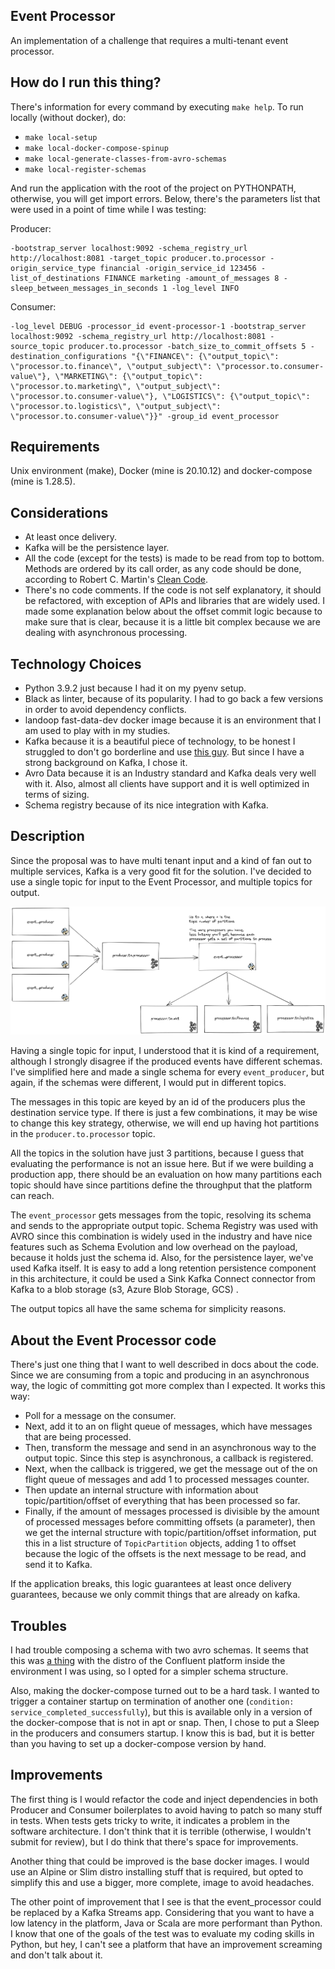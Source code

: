 ## Event Processor

An implementation of a challenge that requires a multi-tenant event processor.

## How do I run this thing?
There's information for every command by executing `make help`.
To run locally (without docker), do:

- `make local-setup`
- `make local-docker-compose-spinup`
- `make local-generate-classes-from-avro-schemas`
- `make local-register-schemas`

And run the application with the root of the project on PYTHONPATH, otherwise, you will get import errors.
Below, there's the parameters list that were used in a point of time while I was testing:

Producer:
```
-bootstrap_server localhost:9092 -schema_registry_url http://localhost:8081 -target_topic producer.to.processor -origin_service_type financial -origin_service_id 123456 -list_of_destinations FINANCE marketing -amount_of_messages 8 -sleep_between_messages_in_seconds 1 -log_level INFO
```

Consumer:
```
-log_level DEBUG -processor_id event-processor-1 -bootstrap_server localhost:9092 -schema_registry_url http://localhost:8081 -source_topic producer.to.processor -batch_size_to_commit_offsets 5 -destination_configurations "{\"FINANCE\": {\"output_topic\": \"processor.to.finance\", \"output_subject\": \"processor.to.consumer-value\"}, \"MARKETING\": {\"output_topic\": \"processor.to.marketing\", \"output_subject\": \"processor.to.consumer-value\"}, \"LOGISTICS\": {\"output_topic\": \"processor.to.logistics\", \"output_subject\": \"processor.to.consumer-value\"}}" -group_id event_processor
```

## Requirements
Unix environment (make), Docker (mine is 20.10.12) and docker-compose (mine is 1.28.5).

## Considerations

- At least once delivery.
- Kafka will be the persistence layer.
- All the code (except for the tests) is made to be read from top to bottom. Methods are ordered by its call order, as
  any code should be done, according to Robert C. Martin's
  [Clean Code](https://www.amazon.com.br/Clean-Code-Handbook-Software-Craftsmanship/dp/0132350882/ref=asc_df_0132350882/?tag=googleshopp00-20&linkCode=df0&hvadid=379787788238&hvpos=&hvnetw=g&hvrand=11862824861617951348&hvpone=&hvptwo=&hvqmt=&hvdev=c&hvdvcmdl=&hvlocint=&hvlocphy=9102225&hvtargid=pla-435472505264&psc=1).
- There's no code comments. If the code is not self explanatory, it should be refactored, with exception of APIs and 
libraries that are widely used. I made some explanation below about the offset commit logic because to make sure that
is clear, because it is a little bit complex because we are dealing with asynchronous processing.

## Technology Choices

- Python 3.9.2 just because I had it on my pyenv setup.
- Black as linter, because of its popularity. I had to go back a few versions in order to avoid dependency conflicts.
- landoop fast-data-dev docker image because it is an environment that I am used to play with in my studies.
- Kafka because it is a beautiful piece of technology, to be honest I struggled to don't go borderline and use
  [this guy](https://redpanda.com/). But since I have a strong background on Kafka, I chose it.
- Avro Data because it is an Industry standard and Kafka deals very well with it. Also, almost all clients have support
  and it is well optimized in terms of sizing.
- Schema registry because of its nice integration with Kafka.

## Description

Since the proposal was to have multi tenant input and a kind of fan out to multiple services, Kafka is a very good fit
for the solution. I've decided to use a single topic for input to the Event Processor, and multiple topics for output.

![Overview Architecture](./img/overview.png "Overview")

Having a single topic for input, I understood that it is kind of a requirement, although I strongly disagree if the
produced events have different schemas. I've simplified here and made a single schema for every `event_producer`, but
again, if the schemas were different, I would put in different topics.

The messages in this topic are keyed by an id of the producers plus the destination service type. If there is just a 
few combinations, it may be wise to change this key strategy, otherwise, we will end up having hot partitions in
the `producer.to.processor` topic.

All the topics in the solution have just 3 partitions, because I guess that evaluating the performance is not an issue
here. But if we were building a production app, there should be an evaluation on how many partitions each topic should
have since partitions define the throughput that the platform can reach.

The `event_processor` gets messages from the topic, resolving its schema and sends to the appropriate output topic. 
Schema Registry was used with AVRO since this combination is widely used in the industry and
have nice features such as Schema Evolution and low overhead on the payload, because it holds just the schema id. Also,
for the persistence layer, we've used Kafka itself. It is easy to add a long retention persistence component in this
architecture, it could be used a Sink Kafka Connect connector from Kafka to a blob storage (s3, Azure Blob Storage, GCS)
.

The output topics all have the same schema for simplicity reasons.

## About the Event Processor code

There's just one thing that I want to well described in docs about the code. Since we are consuming from a topic
and producing in an asynchronous way, the logic of committing got more complex than I expected. It works this way:

- Poll for a message on the consumer.
- Next, add it to an on flight queue of messages, which have messages that are being processed.
- Then, transform the message and send in an asynchronous way to the output topic. Since this step is asynchronous, 
a callback is registered.
- Next, when the callback is triggered, we get the message out of the on flight queue of messages and add 1 to processed
messages counter.
- Then update an internal structure with information about topic/partition/offset of everything that has been processed
so far.
- Finally, if the amount of messages processed is divisible by the amount of processed messages before committing 
offsets (a parameter), then we get the internal structure with topic/partition/offset information, put this in a list
structure of `TopicPartition` objects, adding 1 to offset because the logic of the offsets is the next message to be 
read, and send it to Kafka.

If the application breaks, this logic guarantees at least once delivery guarantees, because we only commit things that 
are already on kafka.

## Troubles

I had trouble composing a schema with two avro schemas. It seems that this was
[a thing](https://github.com/confluentinc/schema-registry/issues/1439) with the distro of the Confluent platform inside
the environment I was using, so I opted for a simpler schema structure.

Also, making the docker-compose turned out to be a hard task. I wanted to trigger a container startup on termination of
another one (`condition: service_completed_successfully`), but this is available only in a version of the docker-compose
that is not in apt or snap. Then, I chose to put a Sleep in the producers and consumers startup. I know this is bad, but
it is better than you having to set up a docker-compose version by hand.

## Improvements

The first thing is I would refactor the code and inject dependencies in both Producer and Consumer boilerplates
to avoid having to patch so many stuff in tests. When tests gets tricky to write, it indicates a problem in the
software architecture. I don't think that it is terrible (otherwise, I wouldn't submit for review), but I do think
that there's space for improvements.

Another thing that could be improved is the base docker images. I would use an Alpine or Slim distro installing stuff
that is required, but opted to simplify this and use a bigger, more complete, image to avoid headaches.

The other point of improvement that I see is that the event_processor could be replaced by a Kafka Streams app.
Considering that you want to have a low latency in the platform, Java or Scala are more performant than Python. I know
that one of the goals of the test was to evaluate my coding skills in Python, but hey, I can't see a platform that have
an improvement screaming and don't talk about it.